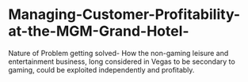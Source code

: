 # Managing-Customer-Profitability-at-the-MGM-Grand-Hotel-
Nature of Problem getting solved- How the non-gaming leisure and entertainment business, long considered in Vegas to be secondary to gaming, could be exploited independently and profitably.
